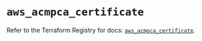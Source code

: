 # `aws_acmpca_certificate`

Refer to the Terraform Registry for docs: [`aws_acmpca_certificate`](https://registry.terraform.io/providers/hashicorp/aws/5.56.1/docs/resources/acmpca_certificate).
